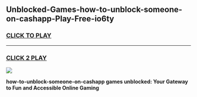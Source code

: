 
## Unblocked-Games-how-to-unblock-someone-on-cashapp-Play-Free-io6ty
<h3>
<a href="https://premium76.site?title=how-to-unblock-someone-on-cashapp&ref=12A">CLICK TO PLAY</a></h3>
<hr>

<h3>
<a href="https://premium76.site?title=how-to-unblock-someone-on-cashapp&ref=12A">CLICK 2 PLAY</a>
  
</h3>

<a href="https://premium76.site?title=how-to-unblock-someone-on-cashapp&ref=12A"><img src="https://clearcache.store/games.png"></a>


**how-to-unblock-someone-on-cashapp games unblocked: Your Gateway to Fun and Accessible Online Gaming**
